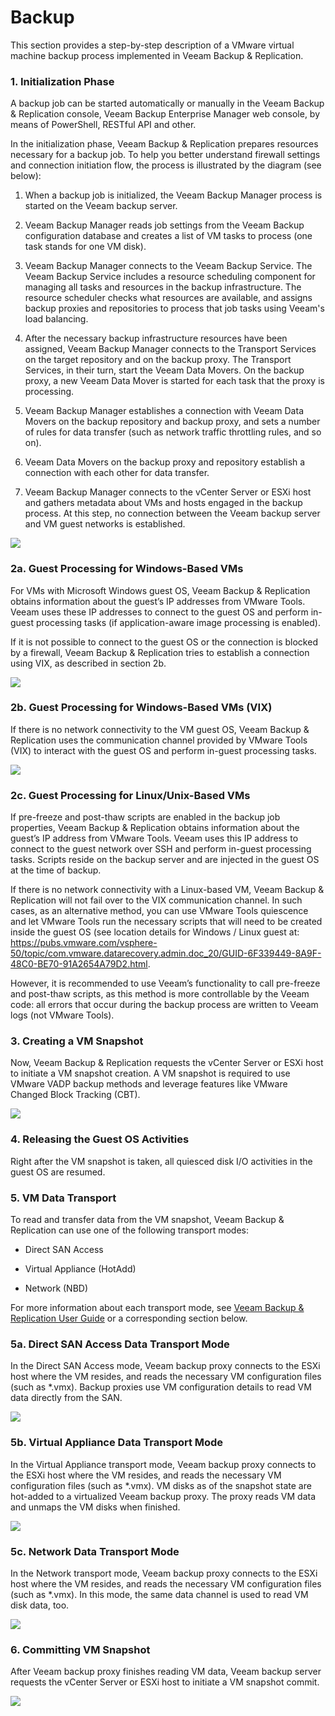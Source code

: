 # Backup

This section provides a step-by-step description of a VMware virtual
machine backup process implemented in Veeam Backup & Replication.

### 1. Initialization Phase

A backup job can be started automatically or manually in the Veeam
Backup & Replication console, Veeam Backup Enterprise Manager web
console, by means of PowerShell, RESTful API and other.

In the initialization phase, Veeam Backup & Replication prepares
resources necessary for a backup job. To help you better understand
firewall settings and connection initiation flow, the process is
illustrated by the diagram (see below):

1.  When a backup job is initialized, the Veeam Backup Manager process
    is started on the Veeam backup server.

2.  Veeam Backup Manager reads job settings from the Veeam Backup
    configuration database and creates a list of VM tasks to process
    (one task stands for one VM disk).

3.  Veeam Backup Manager connects to the Veeam Backup Service. The Veeam
    Backup Service includes a resource scheduling component for managing
    all tasks and resources in the backup infrastructure. The resource
    scheduler checks what resources are available, and assigns backup
    proxies and repositories to process that job tasks using Veeam's
    load balancing.

4.  After the necessary backup infrastructure resources have been
    assigned, Veeam Backup Manager connects to the Transport Services on
    the target repository and on the backup proxy. The Transport
    Services, in their turn, start the Veeam Data Movers. On the backup
    proxy, a new Veeam Data Mover is started for each task that the
    proxy is processing.

5.  Veeam Backup Manager establishes a connection with Veeam Data Movers
    on the backup repository and backup proxy, and sets a number of
    rules for data transfer (such as network traffic throttling rules,
    and so on).

6.  Veeam Data Movers on the backup proxy and repository establish a
    connection with each other for data transfer.

7.  Veeam Backup Manager connects to the vCenter Server or ESXi host and
    gathers metadata about VMs and hosts engaged in the backup process.
    At this step, no connection between the Veeam backup server and VM
    guest networks is established.

![](../media/image49.png)

### 2a. Guest Processing for Windows-Based VMs

For VMs with Microsoft Windows guest OS, Veeam Backup & Replication
obtains information about the guest’s IP addresses from VMware Tools.
Veeam uses these IP addresses to connect to the guest OS and perform
in-guest processing tasks (if application-aware image processing is
enabled).

If it is not possible to connect to the guest OS or the connection is
blocked by a firewall, Veeam Backup & Replication tries to establish a
connection using VIX, as described in section 2b.

![](../media/image50.png)

### 2b. Guest Processing for Windows-Based VMs (VIX)

If there is no network connectivity to the VM guest OS, Veeam Backup &
Replication uses the communication channel provided by VMware Tools
(VIX) to interact with the guest OS and perform in-guest processing
tasks.

![](../media/image51.png)

### 2c. Guest Processing for Linux/Unix-Based VMs

If pre-freeze and post-thaw scripts are enabled in the backup job
properties, Veeam Backup & Replication obtains information about the
guest’s IP address from VMware Tools. Veeam uses this IP address to
connect to the guest network over SSH and perform in-guest processing
tasks. Scripts reside on the backup server and are injected in the guest
OS at the time of backup.

If there is no network connectivity with a Linux-based VM, Veeam Backup
& Replication will not fail over to the VIX communication channel. In
such cases, as an alternative method, you can use VMware Tools
quiescence and let VMware Tools run the necessary scripts that will need
to be created inside the guest OS (see location details for Windows /
Linux guest at:
<https://pubs.vmware.com/vsphere-50/topic/com.vmware.datarecovery.admin.doc_20/GUID-6F339449-8A9F-48C0-BE70-91A2654A79D2.html>.

However, it is recommended to use Veeam’s functionality to call
pre-freeze and post-thaw scripts, as this method is more controllable by
the Veeam code: all errors that occur during the backup process are
written to Veeam logs (not VMware Tools).

### 3. Creating a VM Snapshot

Now, Veeam Backup & Replication requests the vCenter Server or ESXi host
to initiate a VM snapshot creation. A VM snapshot is required to use
VMware VADP backup methods and leverage features like VMware Changed
Block Tracking (CBT).

![](../media/image52.png)

### 4. Releasing the Guest OS Activities

Right after the VM snapshot is taken, all quiesced disk I/O activities
in the guest OS are resumed.

### 5. VM Data Transport 

To read and transfer data from the VM snapshot, Veeam Backup &
Replication can use one of the following transport modes:

-   Direct SAN Access

-   Virtual Appliance (HotAdd)

-   Network (NBD)

For more information about each transport mode, see [Veeam Backup &
Replication User
Guide](http://helpcenter.veeam.com/backup/80/vsphere/index.html?transport_modes.html)
or a corresponding section below.

### 5a. Direct SAN Access Data Transport Mode

In the Direct SAN Access mode, Veeam backup proxy connects to the ESXi
host where the VM resides, and reads the necessary VM configuration
files (such as \*.vmx). Backup proxies use VM configuration details to
read VM data directly from the SAN.

![](../media/image53.png)

### 5b. Virtual Appliance Data Transport Mode

In the Virtual Appliance transport mode, Veeam backup proxy connects to
the ESXi host where the VM resides, and reads the necessary VM
configuration files (such as \*.vmx). VM disks as of the snapshot state
are hot-added to a virtualized Veeam backup proxy. The proxy reads VM
data and unmaps the VM disks when finished.

![](../media/image54.png)

### 5c. Network Data Transport Mode

In the Network transport mode, Veeam backup proxy connects to the ESXi
host where the VM resides, and reads the necessary VM configuration
files (such as \*.vmx). In this mode, the same data channel is used to
read VM disk data, too.

![](../media/image55.png)

### 6. Committing VM Snapshot

After Veeam backup proxy finishes reading VM data, Veeam backup server
requests the vCenter Server or ESXi host to initiate a VM snapshot
commit.

![](../media/image56.png)